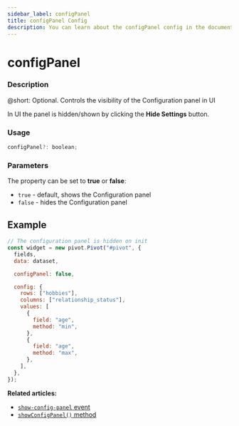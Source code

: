 ```yaml
---
sidebar_label: configPanel
title: configPanel Config
description: You can learn about the configPanel config in the documentation of the DHTMLX JavaScript Pivot library. Browse developer guides and API reference, try out code examples and live demos, and download a free 30-day evaluation version of DHTMLX Pivot.
---
```


# configPanel

### Description

@short: Optional. Controls the visibility of the Configuration panel in UI

In UI the panel is hidden/shown by clicking the **Hide Settings** button. 

### Usage

~~~jsx  
configPanel?: boolean;
~~~

### Parameters

The property can be set to **true** or **false**:

- `true` - default, shows the Configuration panel
- `false` - hides the Configuration panel

## Example

~~~jsx 
// The configuration panel is hidden on init
const widget = new pivot.Pivot("#pivot", {
  fields,
  data: dataset,

  configPanel: false,

  config: {
    rows: ["hobbies"],
    columns: ["relationship_status"],
    values: [
      {
        field: "age",
        method: "min",
      },
      {
        field: "age",
        method: "max",
      },
    ],
  },
});
~~~

**Related articles:** 
- [`show-config-panel` event](/api/events/show-config-panel-event)
- [`showConfigPanel()` method](/api/methods/showconfigpanel-method)